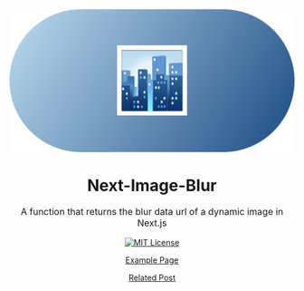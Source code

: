 <div align="center">
<img src="assets/logo.png">
<h1 align="center">Next-Image-Blur</h1>
<p style="font-size:16px;">A function that returns the blur data url of a dynamic image in Next.js</p>

[![MIT License](https://img.shields.io/badge/license-MIT-blue.svg?color=green&labelColor=#5D5D5D)](https://github.com/toss/suspensive/blob/main/LICENSE)

</div>

<div align="center">

[Example Page](https://next-image-blur-test.vercel.app/)

[Related Post](https://post.sid12g.dev/tech/posts/next-image-blur)

</div>
